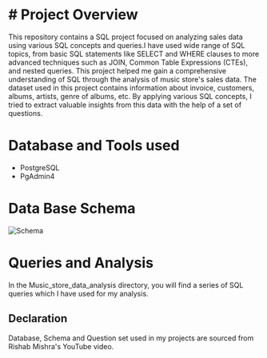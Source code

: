# # Project Overview

This repository contains a SQL project focused on analyzing sales data using various SQL concepts and queries.I have used wide range of SQL topics, from basic SQL statements like SELECT and WHERE clauses to more advanced techniques such as JOIN, Common Table Expressions (CTEs), and nested queries.
This project helped me gain a comprehensive understanding of SQL through the analysis of music store's sales data. The dataset used in this project contains information about invoice, customers, albums, artists, genre of albums, etc. By applying various SQL concepts, I tried to extract valuable insights from this data with the help of a set of questions.

# Database and Tools used
- PostgreSQL
- PgAdmin4

# Data Base Schema 
![Schema](https://github.com/Ujjawal-Kothari/Sale_Data_Analysis_Using_SQL/assets/76099422/43a48638-35ff-40e0-9586-5adb45afa9f3)
 
# Queries and Analysis
In the Music_store_data_analysis directory, you will find a series of SQL queries which I have used for my analysis.


## Declaration
Database, Schema and Question set used in my projects are sourced from Rishab Mishra's YouTube video. 
